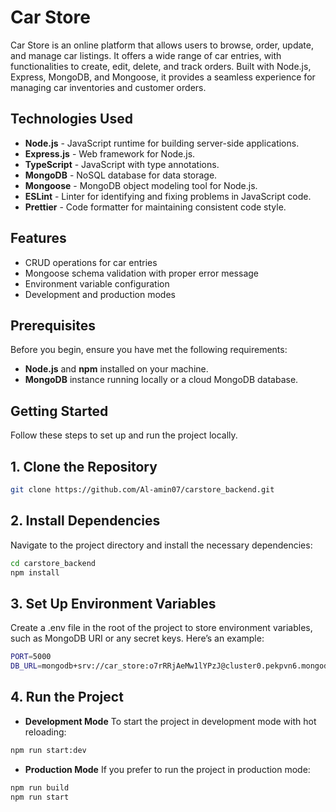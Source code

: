 # Car Store

Car Store is an online platform that allows users to browse, order, update, and manage car listings. It offers a wide range of car entries, with functionalities to create, edit, delete, and track orders. Built with Node.js, Express, MongoDB, and Mongoose, it provides a seamless experience for managing car inventories and customer orders.

## Technologies Used

- **Node.js** - JavaScript runtime for building server-side applications.
- **Express.js** - Web framework for Node.js.
- **TypeScript** - JavaScript with type annotations.
- **MongoDB** - NoSQL database for data storage.
- **Mongoose** - MongoDB object modeling tool for Node.js.
- **ESLint** - Linter for identifying and fixing problems in JavaScript code.
- **Prettier** - Code formatter for maintaining consistent code style.

## Features
- CRUD operations for car entries
- Mongoose schema validation with proper error message
- Environment variable configuration
- Development and production modes
## Prerequisites

Before you begin, ensure you have met the following requirements:

- **Node.js** and **npm** installed on your machine.
- **MongoDB** instance running locally or a cloud MongoDB database.

## Getting Started

Follow these steps to set up and run the project locally.

## 1. Clone the Repository

```bash
git clone https://github.com/Al-amin07/carstore_backend.git
```

## 2. Install Dependencies

Navigate to the project directory and install the necessary dependencies:

   ```bash
   cd carstore_backend
   npm install
   ```

## 3. Set Up Environment Variables
Create a .env file in the root of the project to store environment variables, such as MongoDB URI or any secret keys. Here’s an example:
```bash
PORT=5000
DB_URL=mongodb+srv://car_store:o7rRRjAeMw1lYPzJ@cluster0.pekpvn6.mongodb.net/carStore?retryWrites=true&w=majority&appName=Cluster0
```

## 4. Run the Project
- **Development Mode**
To start the project in development mode with hot reloading:
```bash
npm run start:dev
```
- **Production Mode**
If you prefer to run the project in production mode:
```bash
npm run build
npm run start
```

